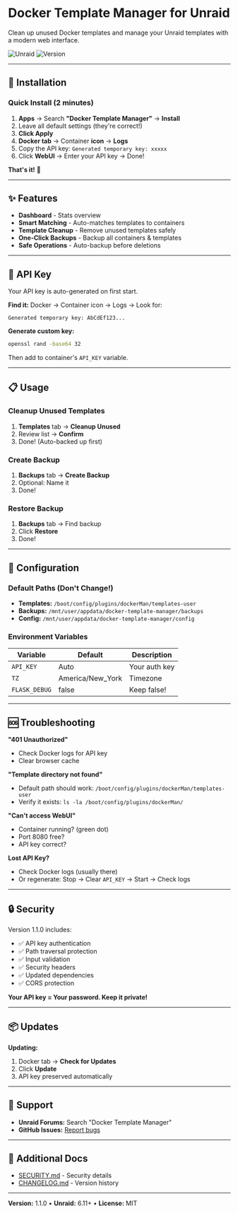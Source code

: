 # Docker Template Manager for Unraid

Clean up unused Docker templates and manage your Unraid templates with a modern web interface.

![Unraid](https://img.shields.io/badge/Unraid-Compatible-orange.svg)
![Version](https://img.shields.io/badge/Version-1.1.0-blue.svg)

---

## 🚀 Installation

### Quick Install (2 minutes)

1. **Apps** → Search **"Docker Template Manager"** → **Install**
2. Leave all default settings (they're correct!)
3. **Click Apply**
4. **Docker tab** → Container **icon** → **Logs**
5. Copy the API key: `Generated temporary key: xxxxx`
6. Click **WebUI** → Enter your API key → Done!

**That's it!** 🎉

---

## ✨ Features

- **Dashboard** - Stats overview
- **Smart Matching** - Auto-matches templates to containers  
- **Template Cleanup** - Remove unused templates safely
- **One-Click Backups** - Backup all containers & templates
- **Safe Operations** - Auto-backup before deletions

---

## 🔑 API Key

Your API key is auto-generated on first start.

**Find it:** Docker → Container icon → Logs → Look for:
```
Generated temporary key: AbCdEf123...
```

**Generate custom key:**
```bash
openssl rand -base64 32
```
Then add to container's `API_KEY` variable.

---

## 📋 Usage

### Cleanup Unused Templates
1. **Templates** tab → **Cleanup Unused**
2. Review list → **Confirm**
3. Done! (Auto-backed up first)

### Create Backup
1. **Backups** tab → **Create Backup**
2. Optional: Name it
3. Done!

### Restore Backup
1. **Backups** tab → Find backup
2. Click **Restore**
3. Done!

---

## 🔧 Configuration

### Default Paths (Don't Change!)
- **Templates:** `/boot/config/plugins/dockerMan/templates-user`
- **Backups:** `/mnt/user/appdata/docker-template-manager/backups`
- **Config:** `/mnt/user/appdata/docker-template-manager/config`

### Environment Variables
| Variable | Default | Description |
|----------|---------|-------------|
| `API_KEY` | Auto | Your auth key |
| `TZ` | America/New_York | Timezone |
| `FLASK_DEBUG` | false | Keep false! |

---

## 🆘 Troubleshooting

**"401 Unauthorized"**
- Check Docker logs for API key
- Clear browser cache

**"Template directory not found"**
- Default path should work: `/boot/config/plugins/dockerMan/templates-user`
- Verify it exists: `ls -la /boot/config/plugins/dockerMan/`

**"Can't access WebUI"**
- Container running? (green dot)
- Port 8080 free?
- API key correct?

**Lost API Key?**
- Check Docker logs (usually there)
- Or regenerate: Stop → Clear `API_KEY` → Start → Check logs

---

## 🔒 Security

Version 1.1.0 includes:
- ✅ API key authentication
- ✅ Path traversal protection
- ✅ Input validation
- ✅ Security headers
- ✅ Updated dependencies
- ✅ CORS protection

**Your API key = Your password. Keep it private!**

---

## 📦 Updates

**Updating:**
1. Docker tab → **Check for Updates**
2. Click **Update**
3. API key preserved automatically

---

## 🐛 Support

- **Unraid Forums:** Search "Docker Template Manager"
- **GitHub Issues:** [Report bugs](https://github.com/yourusername/docker-template-manager/issues)

---

## 📝 Additional Docs

- [SECURITY.md](SECURITY.md) - Security details
- [CHANGELOG.md](CHANGELOG.md) - Version history

---

**Version:** 1.1.0 • **Unraid:** 6.11+ • **License:** MIT
